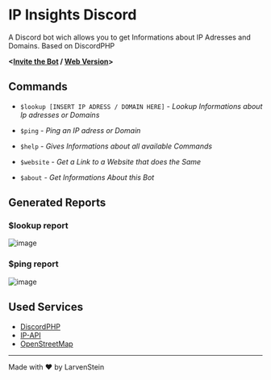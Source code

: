 # IP Insights Discord
A Discord bot wich allows you to get Informations about IP Adresses and Domains. Based on DiscordPHP

**<[Invite the Bot](https://discord.com/api/oauth2/authorize?client_id=992069594900611213&permissions=67584&scope=bot) / [Web Version](https://github.com/LarvenStein/IP-Lookup)>**

## Commands
- `$lookup [INSERT IP ADRESS / DOMAIN HERE]` - *Lookup Informations about Ip adresses or Domains*
- `$ping` - *Ping an IP adress or Domain*

- `$help` - *Gives Informations about all available Commands*
- `$website` - *Get a Link to a Website that does the Same*
- `$about` - *Get Informations About this Bot*

## Generated Reports

### $lookup report
![image](https://user-images.githubusercontent.com/89642388/176907740-6aaea0af-b9c8-4fc6-b64d-91859577a079.png)

### $ping report
![image](https://user-images.githubusercontent.com/89642388/178030338-4c056cb0-9de9-4a9d-9d51-88fc1a850463.png)


## Used Services
- [DiscordPHP](https://github.com/discord-php/DiscordPHP)
- [IP-API](https://ip-api.com/ "IP-API")
- [OpenStreetMap](https://www.openstreetmap.org/ "OpenStreetMap")

------------


Made with &hearts; by LarvenStein

